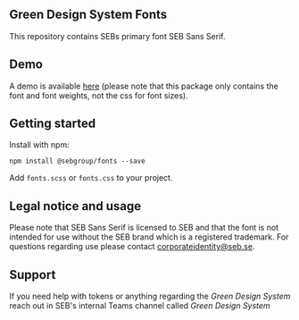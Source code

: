 ## Green Design System Fonts

This repository contains SEBs primary font SEB Sans Serif.

## Demo

A demo is available [here](https://sebgroup.github.io/fonts/) (please note that this package only contains the font and font weights, not the css for font sizes).

## Getting started

Install with npm:

```
npm install @sebgroup/fonts --save
```

Add `fonts.scss` or `fonts.css` to your project.

## Legal notice and usage

Please note that SEB Sans Serif is licensed to SEB and that the font is not intended for use without the SEB brand which is a registered trademark.
For questions regarding use please contact corporateidentity@seb.se.

## Support

If you need help with tokens or anything regarding the _Green Design System_ reach out in SEB's internal Teams channel called _Green Design System_
